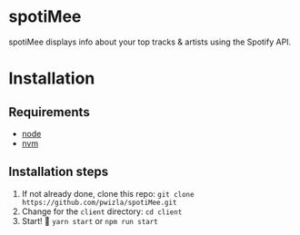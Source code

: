 # spotiMee
spotiMee displays info about your top tracks &amp; artists using the Spotify API.

# Installation

## Requirements

 * [node](https://nodejs.org/en/)
 * [nvm](https://github.com/nvm-sh/nvm)

## Installation steps

1. If not already done, clone this repo: `git clone https://github.com/pwizla/spotiMee.git`
2. Change for the `client` directory: `cd client`
3. Start! 🚀 `yarn start` or `npm run start`
